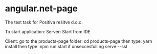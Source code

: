 # angular.net-page
The test task for Positiva rešitve d.o.o.


To start application:
Server:
  Start from IDE

Client:
  go to the products-page folder:
    cd products-page
  then type:
    yarn install
  then type:
    npm run start
  if unseccesfull
    ng serve --ssl

